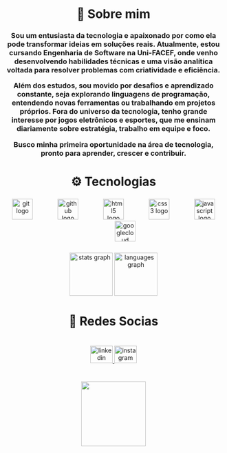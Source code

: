 <h1 align="center">🎯 Sobre mim</h1>

<h3 align="center"> Sou um entusiasta da tecnologia e apaixonado por como ela pode transformar ideias em soluções reais. Atualmente, estou cursando Engenharia de Software na Uni-FACEF, onde venho desenvolvendo habilidades técnicas e uma visão analítica voltada para resolver problemas com criatividade e eficiência.

Além dos estudos, sou movido por desafios e aprendizado constante, seja explorando linguagens de programação, entendendo novas ferramentas ou trabalhando em projetos próprios. Fora do universo da tecnologia, tenho grande interesse por jogos eletrônicos e esportes, que me ensinam diariamente sobre estratégia, trabalho em equipe e foco.

Busco minha primeira oportunidade na área de tecnologia, pronto para aprender, crescer e contribuir.</h3>

###
<h1 align="center">⚙ Tecnologias</h1>

###

<div align="center">
  <img src="https://cdn.jsdelivr.net/gh/devicons/devicon/icons/git/git-original.svg" height="48" alt="git logo"  />
  <img width="50" />
  <img src="https://cdn.jsdelivr.net/gh/devicons/devicon/icons/github/github-original.svg" height="48" alt="github logo"  />
  <img width="50" />
  <img src="https://cdn.jsdelivr.net/gh/devicons/devicon/icons/html5/html5-original.svg" height="48" alt="html5 logo"  />
  <img width="50" />
  <img src="https://cdn.jsdelivr.net/gh/devicons/devicon/icons/css3/css3-original.svg" height="48" alt="css3 logo"  />
  <img width="50" />
  <img src="https://cdn.jsdelivr.net/gh/devicons/devicon/icons/javascript/javascript-original.svg" height="48" alt="javascript logo"  />
  <img width="50" />
  <img src="https://cdn.jsdelivr.net/gh/devicons/devicon/icons/googlecloud/googlecloud-original.svg" height="48" alt="googlecloud logo"  />
</div>

###

<div align="center">
  <img src="https://github-readme-stats.vercel.app/api?username=victorgbsilva&hide_title=false&hide_rank=false&show_icons=true&include_all_commits=true&count_private=true&disable_animations=false&theme=dracula&locale=en&hide_border=true&order=1" height="100" alt="stats graph"  />
  <img src="https://github-readme-stats.vercel.app/api/top-langs?username=victorgbsilva&locale=en&hide_title=true&layout=compact&card_width=320&langs_count=5&theme=dracula&hide_border=true&order=2&custom_title=Linguagens%20mais%20utilizadas" height="100" alt="languages graph"  />
</div>

<h1 align="center">📱 Redes Socias</h1>

###

<br clear="both">

<div align="center">
  <a href="https://www.linkedin.com/in/victorgbsilva/" target="_blank">
    <img src="https://raw.githubusercontent.com/maurodesouza/profile-readme-generator/master/src/assets/icons/social/linkedin/default.svg" width="52" height="40" alt="linkedin logo"  />
  </a>
  <a href="https://instagram.com/vitaogomess" target="_blank">
    <img src="https://raw.githubusercontent.com/maurodesouza/profile-readme-generator/master/src/assets/icons/social/instagram/default.svg" width="52" height="40" alt="instagram logo"  />
  </a>
</div>

###

<br clear="both">

<div align="center">
  <img height="150" src="https://pa1.aminoapps.com/7094/61a0f7dd0a3db2608cfdc46140deff3f544307f9r1-256-256_00.gif"  />
</div>

###
